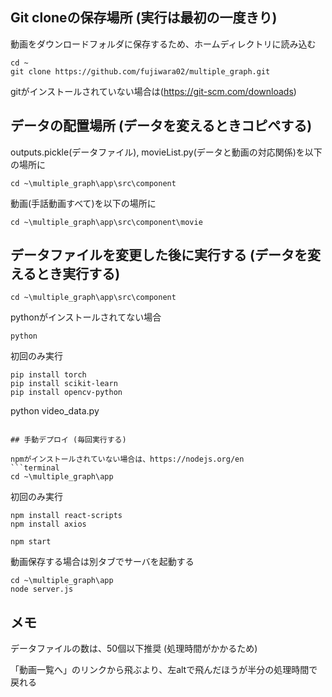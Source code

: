 ## Git cloneの保存場所 (実行は最初の一度きり)
動画をダウンロードフォルダに保存するため、ホームディレクトリに読み込む
```terminal
cd ~ 
git clone https://github.com/fujiwara02/multiple_graph.git 
```
gitがインストールされていない場合は(https://git-scm.com/downloads)

## データの配置場所 (データを変えるときコピペする)
outputs.pickle(データファイル), movieList.py(データと動画の対応関係)を以下の場所に
```terminal
cd ~\multiple_graph\app\src\component  
```
動画(手話動画すべて)を以下の場所に
```terminal
cd ~\multiple_graph\app\src\component\movie  
```

## データファイルを変更した後に実行する (データを変えるとき実行する)
```terminal
cd ~\multiple_graph\app\src\component 
``` 
pythonがインストールされてない場合
```terminal
python                    
```
初回のみ実行
```terminal
pip install torch         
pip install scikit-learn  
pip install opencv-python
```
python video_data.py
```

## 手動デプロイ (毎回実行する)

npmがインストールされていない場合は、https://nodejs.org/en
```terminal
cd ~\multiple_graph\app
```
初回のみ実行
```terminal
npm install react-scripts 
npm install axios        
```
```terminal
npm start
```

動画保存する場合は別タブでサーバを起動する
```terminal
cd ~\multiple_graph\app
node server.js
```

## メモ
データファイルの数は、50個以下推奨 (処理時間がかかるため)

「動画一覧へ」のリンクから飛ぶより、左altで飛んだほうが半分の処理時間で戻れる

